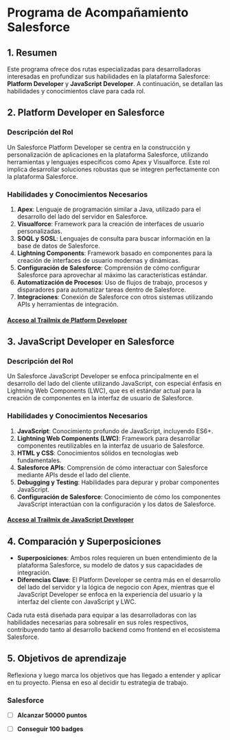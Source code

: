 # Programa de Acompañamiento Salesforce

## 1. Resumen

Este programa ofrece dos rutas especializadas para desarrolladoras
interesadas en profundizar sus habilidades en la plataforma Salesforce:
**Platform Developer** y **JavaScript Developer**. A continuación, se
detallan las habilidades y conocimientos clave para cada rol.

## 2. Platform Developer en Salesforce

### Descripción del Rol

Un Salesforce Platform Developer se centra en la construcción y
personalización de aplicaciones en la plataforma Salesforce,
utilizando herramientas y lenguajes específicos como Apex y Visualforce.
Este rol implica desarrollar soluciones robustas que se integren
perfectamente con la plataforma Salesforce.

### Habilidades y Conocimientos Necesarios

1. **Apex**: Lenguaje de programación similar a Java, utilizado para el
  desarrollo del lado del servidor en Salesforce.
2. **Visualforce**: Framework para la creación de interfaces de usuario
  personalizadas.
3. **SOQL y SOSL**: Lenguajes de consulta para buscar información en la
  base de datos de Salesforce.
4. **Lightning Components**: Framework basado en componentes para la
  creación de interfaces de usuario modernas y dinámicas.
5. **Configuración de Salesforce**: Comprensión de cómo configurar Salesforce
  para aprovechar al máximo las características estándar.
6. **Automatización de Procesos**: Uso de flujos de trabajo, procesos y
  disparadores para automatizar tareas dentro de Salesforce.
7. **Integraciones**: Conexión de Salesforce con otros sistemas utilizando
  APIs y herramientas de integración.

#### [Acceso al Trailmix de Platform Developer](https://trailhead.salesforce.com/users/marianalz/trailmixes/laboratoria-platform-developer)

## 3. JavaScript Developer en Salesforce

### Descripción del Rol

Un Salesforce JavaScript Developer se enfoca principalmente en el desarrollo
del lado del cliente utilizando JavaScript, con especial énfasis en Lightning
Web Components (LWC), que es el estándar actual para la creación de
componentes en la interfaz de usuario de Salesforce.

### Habilidades y Conocimientos Necesarios

1. **JavaScript**: Conocimiento profundo de JavaScript, incluyendo ES6+.
2. **Lightning Web Components (LWC)**: Framework para desarrollar componentes
  reutilizables en la interfaz de usuario de Salesforce.
3. **HTML y CSS**: Conocimientos sólidos en tecnologías web fundamentales.
4. **Salesforce APIs**: Comprensión de cómo interactuar con Salesforce
  mediante APIs desde el lado del cliente.
5. **Debugging y Testing**: Habilidades para depurar y probar componentes
  JavaScript.
6. **Configuración de Salesforce**: Conocimiento de cómo los componentes
  JavaScript interactúan con la configuración y los datos de Salesforce.

#### [Acceso al Trailmix de JavaScript Developer](https://trailhead.salesforce.com/users/marianalz/trailmixes/laboratoria-javascript-developer)

## 4. Comparación y Superposiciones

- **Superposiciones**: Ambos roles requieren un buen entendimiento de la
  plataforma Salesforce, su modelo de datos y sus capacidades de integración.
- **Diferencias Clave**: El Platform Developer se centra más en el desarrollo
  del lado del servidor y la lógica de negocio con Apex, mientras que el
  JavaScript Developer se enfoca en la experiencia del usuario y la interfaz
  del cliente con JavaScript y LWC.

Cada ruta está diseñada para equipar a las desarrolladoras con las habilidades
necesarias para sobresalir en sus roles respectivos, contribuyendo tanto al
desarrollo backend como frontend en el ecosistema Salesforce.

## 5. Objetivos de aprendizaje


Reflexiona y luego marca los objetivos que has llegado a entender y aplicar en tu proyecto. Piensa en eso al decidir tu estrategia de trabajo.

### Salesforce

- [ ] **Alcanzar 50000 puntos**

- [ ] **Conseguir 100 badges**
